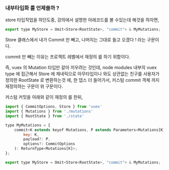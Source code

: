 ### 내부타입화 를 언제쓸까 ?

store 타입작업을 하던도중, 강의에서 설명한 아래코드를 볼 수있는데 해것을 하자면, 

```js
export type MyStore = Omit<Store<RootState>, "commit"> & MyMutations;

```

Store 클래스에서 내가 Commit 만 빼고, 나머지는 그대로 들고 오겠다 ! 라는 구문이다.

commit 만 빼는 이유는 프로젝트 레벨에서 재정의 를 하기 위함이다.

즉, vuex 의 Mutation 타입만 갈아 끼우려는 것인데, node modules 내부의 vuex type 에 접근해서 Store 에 제네릭으로 아무타입이나 와도 상관없는 친구를 사용자가 정의한 RootState 로 변환하는것 에, 한 뎁스 더 들어가서, 커스텀 commit 객체 까지 재정의하는 구문이 위 구문이다.
 
커스텀 커밋을 아래와 같이 재정의 를 한뒤,

```js
import { CommitOptions, Store } from 'vuex'
import { Mutations } from './mutations'
import { RootState } from './state'

type MyMutations = {
    commit<K extends keyof Mutations, P extends Parameters<Mutations[K]>[1]>(
        key: K,
        payload?: P,
        options?: CommitOptions
    ): ReturnType<Mutations[K]>;
};

export type MyStore = Omit<Store<RootState>, "commit"> & MyMutations;
```